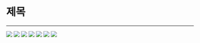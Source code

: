 # 제목
---
<img src="https://img.shields.io/badge/mysql-4479A1?style=flat-square&logo=postman&logoColor=black"/> 
<a href="링크"><img src="위에있는뱃지코드"/></a>
<img src="https://img.shields.io/badge/intellj-FF6C37?style=flat-square&logo=postman&logoColor=black"/> 
<a href="링크"><img src="위에있는뱃지코드"/></a>
<img src="https://img.shields.io/badge/postman-000000?style=flat-square&logo=postman&logoColor=black"/>
<a href="링크"><img src="000000"/></a>
<a href="https://github.com/seondal"><img src="https://hits.seeyoufarm.com/api/count/incr/badge.svg?url=https%3A%2F%2Fgithub.com%2Fseondal&count_bg=%23000000&title_bg=%23000000&icon=github.svg&icon_color=%23E7E7E7&title=GitHub&edge_flat=false)"/></a>
